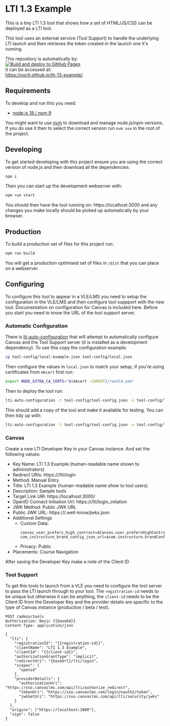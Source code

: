 # LTI 1.3 Example

This is a tiny LTI 1.3 tool that shows how a set of HTML/JS/CSS can be deployed as a LTI tool.

This tool uses an external service (Tool Support) to handle the underlying LTI launch and then retrieves the token created in the launch one it's running.

This repository is automatically by:\
[![Build and deploy to GitHub Pages](https://github.com/oxctl/lti-13-example/actions/workflows/pages.yml/badge.svg)](https://github.com/oxctl/lti-13-example/actions/workflows/pages.yml)\
It can be accessed at:\
https://oxctl.github.io/lti-13-example/

## Requirements

To develop and run this you need:

- [node.js 18 / npm 9](https://nodejs.org)

You might want to use [nvm](https://github.com/nvm-sh/nvm) to download and manage node.js/npm versions. If you do use it then to select the correct version run `nvm use` in the root of the project.

## Developing

To get started developing with this project ensure you are using the correct version of node.js and then download all the dependencies:

```bash
npm i
```

Then you can start up the development webserver with:

```bash
npm run start
```
You should then have the tool running on: https://localhost:3000 and any changes you make locally should be picked up automatically by your browser.

## Production

To build a production set of files for this project run:
```bash
npm run build
```
You will get a production optimised set of files in `/dist` that you can place on a webserver.

## Configuring

To configure this tool to appear in a VLE/LMS you need to setup the configuration in the VLE/LMS and then configure tool suppport with the new tool. Documentation on configuration for Canvas is included here. Before you start you need to know the URL of the tool support server.

### Automatic Configuration

There is [lti-auto-configuration](https://github.com/oxctl/lti-auto-configuration) that will attempt to automatically configure Canvas and the Tool Support server (it is installed as a development dependency). To use this copy the configuration example:

```bash
cp tool-config/local-example.json tool-config/local.json
```
Then configure the values in `local.json` to match your setup, if you're using certificates from `mkcert` first run:
```bash
export NODE_EXTRA_CA_CERTS="$(mkcert -CAROOT)/rootCA.pem"
```
Then to deploy the tool run:
```bash
lti-auto-configuration -t tool-config/tool-config.json -s tool-config/local.json -ss tool-config/local.json  -c
```
This should add a copy of the tool and make it available for testing. You can then tidy up with:
```bash
lti-auto-configuration -t tool-config/tool-config.json -s tool-config/local.json -ss tool-config/local.json  -d
```



### Canvas

Create a new LTI Developer Key in your Canvas instance. And set the following values:

- Key Name: LTI 1.3 Example (human-readable name shown to administrators)
- Redirect URIs: https://<tool-support-server>/lti/login
- Method: Manual Entry
- Title: LTI 1.3 Example (human-readable name show to tool users)
- Description: Sample tools
- Target Link URI: https://localhost:3000/
- OpenID Connect Initiation Url: https://<tool-support-server>/lti/login_initation
- JWK Method: Public JWK URL
- Public JWK URL: https://<tools-support-server>/.well-know/jwks.json
- Additional Settings
  - Custom Data:
    ```
    canvas_user_prefers_high_contrast=$Canvas.user.prefersHighContrast
    com_instructure_brand_config_json_url=$com.instructure.brandConfigJSON.url
    ```
  - Privacy: Public
- Placements: Course Navigation

After saving the Developer Key make a note of the Client ID

### Tool Support

To get this tools to launch from a VLE you need to configure the tool server to pass the LTI launch through to your tool. The `registration-id` needs to be unique but otherwise it can be anything, the `client-id` needs to be the Client ID from the Developer Key and the provider details are specific to the type of Canvas instance (production / beta / test).

```http request
POST /admin/tools
Authorization: Basic {{base64}}
Content-Type: application/json

{
  "lti": {
    "registrationId": "{{registration-id}}",
    "clientName": "LTI 1.3 Example",
    "clientId": "{{client-id}}",
    "authorizationGrantType": "implicit",
    "redirectUri": "{baseUrl}/lti/login",
    "scopes": [
      "openid"
    ],
    "providerDetails": {
      "authorizationUri": "https://sso.canvaslms.com/api/lti/authorize_redirect",
      "tokenUri": "https://sso.canvaslms.com/login/oauth2/token",
      "jwkSetUri": "https://sso.canvaslms.com/api/lti/security/jwks"
    }
  },
  "origins": ["https://localhost:3000"],
  "sign": false
}
```






